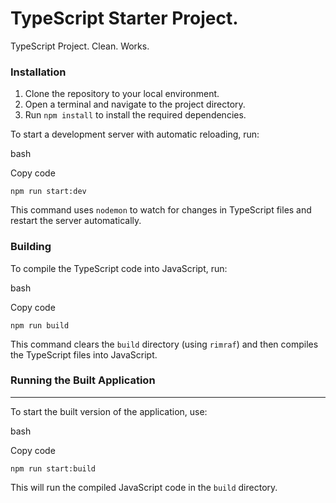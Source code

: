 # TypeScript Starter Project.

TypeScript Project. Clean. Works.

### Installation

1.  Clone the repository to your local environment.
2.  Open a terminal and navigate to the project directory.
3.  Run `npm install` to install the required dependencies.

To start a development server with automatic reloading, run:

bash

Copy code

`npm run start:dev`

This command uses `nodemon` to watch for changes in TypeScript files and restart the server automatically.

### Building


To compile the TypeScript code into JavaScript, run:

bash

Copy code

`npm run build`

This command clears the `build` directory (using `rimraf`) and then compiles the TypeScript files into JavaScript.

### Running the Built Application
---------------

To start the built version of the application, use:

bash

Copy code

`npm run start:build`

This will run the compiled JavaScript code in the `build` directory.


